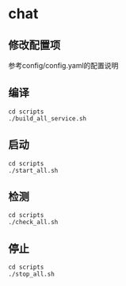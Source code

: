 # chat

## 修改配置项

参考config/config.yaml的配置说明

## 编译

```
cd scripts
./build_all_service.sh
```

## 启动

 ```
 cd scripts
 ./start_all.sh
 ```

## 检测

 ```
cd scripts
./check_all.sh
 ```

## 停止

 ```
cd scripts
./stop_all.sh
 ```

